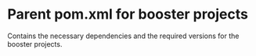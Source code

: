 # Parent pom.xml for booster projects

Contains the necessary dependencies and the required versions for the booster projects.
